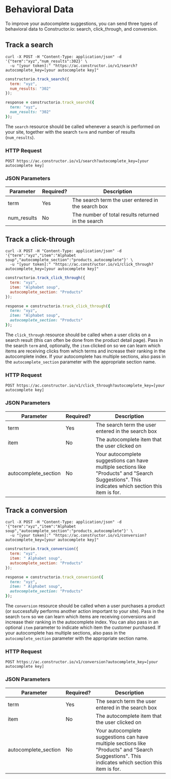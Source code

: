 # Behavioral Data

To improve your autocomplete suggestions, you can send three types of behavioral data to Constructor.io: search, click_through, and conversion.

## Track a search

```shell
curl -X POST -H "Content-Type: application/json" -d '{"term":"xyz","num_results":302}' \
  -u "[your token]:" "https://ac.constructor.io/v1/search?autocomplete_key=[your autocomplete key]"
```

```javascript
constructorio.track_search({
  term: "xyz",
  num_results: "302"
});
```

```ruby
response = constructorio.track_search({
  term: "xyz",
  num_results: "302"
});
```

The `search` resource should be called whenever a search is performed on your site, together with the search `term` and number of results (`num_results`).

### HTTP Request

`POST https://ac.constructor.io/v1/search?autocomplete_key=[your autocomplete key]`

### JSON Parameters

Parameter | Required? | Description
--------- | ----------- | ----------
term | Yes | The search term the user entered in the search box
num_results | No | The number of total results returned in the search

## Track a click-through

```shell
curl -X POST -H "Content-Type: application/json" -d '{"term":"xyz","item":"Alphabet soup","autocomplete_section":"products_autocomplete"}' \
  -u "[your token]:" "https://ac.constructor.io/v1/click_through?autocomplete_key=[your autocomplete key]"
```

```javascript
constructorio.track_click_through({
  term: "xyz",
  item: "Alphabet soup",
  autocomplete_section: "Products"
});
```

```ruby
response = constructorio.track_click_through({
  term: "xyz",
  item: "Alphabet soup",
  autocomplete_section: "Products"
});
```

The `click_through` resource should be called when a user clicks on a search result (this can often be done from the product detail page). Pass in the search `term` and, optionally, the `item` clicked on so we can learn which items are receiving clicks from which terms and increase their ranking in the autocomplete index. If your autocomplete has multiple sections, also pass in the `autocomplete_section` parameter with the appropriate section name.

### HTTP Request

`POST https://ac.constructor.io/v1/click_through?autocomplete_key=[your autocomplete key]`

### JSON Parameters

Parameter | Required? | Description
--------- | ----------- | ----------
term | Yes | The search term the user entered in the search box
item | No | The autocomplete item that the user clicked on
autocomplete_section | No | Your autocomplete suggestions can have multiple sections like "Products" and "Search Suggestions".  This indicates which section this item is for.

## Track a conversion

```shell
curl -X POST -H "Content-Type: application/json" -d '{"term":"xyz","item":"Alphabet soup","autocomplete_section":"products_autocomplete"}' \
  -u "[your token]:" "https://ac.constructor.io/v1/conversion?autocomplete_key=[your autocomplete key]"
```

```javascript
constructorio.track_conversion({
  term: "xyz",
  item: " Alphabet soup",
  autocomplete_section: "Products"
});
```

```ruby
response = constructorio.track_conversion({
  term: "xyz",
  item: " Alphabet soup",
  autocomplete_section: "Products"
});
```

The `conversion` resource should be called when a user purchases a product (or successfully performs another action important to your site). Pass in the search `term` so we can learn which items are receiving conversions and increase their ranking in the autocomplete index. You can also pass in an optional `item` parameter to indicate which item the customer purchased. If your autocomplete has multiple sections, also pass in the `autocomplete_section` parameter with the appropriate section name.

### HTTP Request

`POST https://ac.constructor.io/v1/conversion?autocomplete_key=[your autocomplete key]`

### JSON Parameters

Parameter | Required? | Description
--------- | ----------- | ----------
term | Yes | The search term the user entered in the search box
item | No | The autocomplete item that the user clicked on
autocomplete_section | No | Your autocomplete suggestions can have multiple sections like "Products" and "Search Suggestions".  This indicates which section this item is for.

